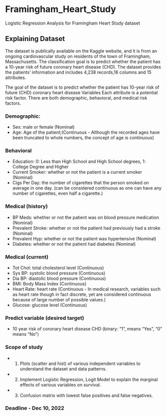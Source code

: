# Framingham_Heart_Study
Logistic Regression Analysis for Framingham Heart Study dataset


## Explaining Dataset ##

The dataset is publically available on the Kaggle website, and it is from an ongoing cardiovascular study on residents of the town of Framingham, Massachusetts. The classification goal is to predict whether the patient has a 10-year risk of future coronary heart disease (CHD). The dataset provides the patients’ information and includes 4,238 records,16 columns and 15 attributes. 

The goal of the dataset is to predict whether the patient has 10-year risk of future (CHD) coronary heart disease
Variables
Each attribute is a potential risk factor. There are both demographic, behavioral, and medical risk factors.

### Demographic:
- Sex: male or female (Nominal)
- Age: Age of the patient;(Continuous - Although the recorded ages have been truncated to whole numbers, the concept of age is continuous)

### Behavioral
- Education: 0: Less than High School and High School degrees, 1: College Degree and Higher
- Current Smoker: whether or not the patient is a current smoker (Nominal)
- Cigs Per Day: the number of cigarettes that the person smoked on average in one day. (can be considered continuous as one can have any number of cigarettes, even half a cigarette.)

### Medical (history)
- BP Meds: whether or not the patient was on blood pressure medication (Nominal)
- Prevalent Stroke: whether or not the patient had previously had a stroke (Nominal)
- Prevalent Hyp: whether or not the patient was hypertensive (Nominal)
- Diabetes: whether or not the patient had diabetes (Nominal)

### Medical (current)
- Tot Chol: total cholesterol level (Continuous)
- Sys BP: systolic blood pressure (Continuous)
- Dia BP: diastolic blood pressure (Continuous)
- BMI: Body Mass Index (Continuous)
- Heart Rate: heart rate (Continuous - In medical research, variables such as heart rate though in fact discrete, yet are considered continuous because of large number of possible values.)
- Glucose: glucose level (Continuous)

### Predict variable (desired target)
- 10 year risk of coronary heart disease CHD (binary: “1”, means “Yes”, “0” means “No”)

### Scope of study
- 1. Plots (scatter and hist) of various independent variables to understand the dataset and data patterns.
- 2. Implement Logistic Regression, Logit Model to explain the marginal effects of various variables on survival.
- 3. Confusion matrix with lowest false positives and false negatives.

### Deadline - Dec 10, 2022
